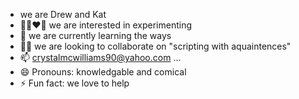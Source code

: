 - we are Drew and Kat
- 💑👩‍❤️‍👨 we are interested in experimenting 
- 🌱 we are currently learning the ways
- 💞💞️ we are looking to collaborate on "scripting with aquaintences"
- 📫 crystalmcwilliams90@yahoo.com ...
- 😄 Pronouns: knowledgable and comical
- ⚡ Fun fact: we love to help 

<!---
MagoosHouse2010/MagoosHouse2010 is a ✨ special ✨ repository because its `README.md` (this file) appears on your GitHub profile.
You can click the Preview link to take a look at your changes.
--->
